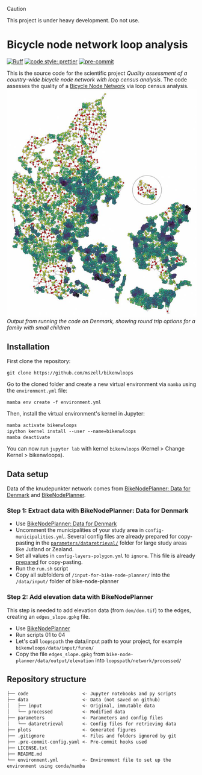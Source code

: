 > [!CAUTION]
> This project is under heavy development. Do not use.

# Bicycle node network loop analysis

[![Ruff](https://img.shields.io/endpoint?url=https://raw.githubusercontent.com/astral-sh/ruff/main/assets/badge/v2.json)](https://github.com/astral-sh/ruff)
[![code style: prettier](https://img.shields.io/badge/code_style-prettier-ff69b4.svg?style=flat-square)](https://github.com/prettier/prettier)
[![pre-commit](https://img.shields.io/badge/pre--commit-enabled-brightgreen?logo=pre-commit&logoColor=white)](https://github.com/pre-commit/pre-commit)

This is the source code for the scientific project _Quality assessment of a country-wide bicycle node network with loop census analysis_. The code assesses the quality of a [Bicycle Node Network](https://en.wikipedia.org/wiki/Numbered-node_cycle_network) via loop census analysis.
![Output from running the code on Denmark, showing round trip options for a family with small children](splashimage.jpg)_Output from running the code on Denmark, showing round trip options for a family with small children_

## Installation

First clone the repository:

```
git clone https://github.com/mszell/bikenwloops
```

Go to the cloned folder and create a new virtual environment via `mamba` using the `environment.yml` file:

```
mamba env create -f environment.yml
```

Then, install the virtual environment's kernel in Jupyter:

```
mamba activate bikenwloops
ipython kernel install --user --name=bikenwloops
mamba deactivate
```

You can now run `jupyter lab` with kernel `bikenwloops` (Kernel > Change Kernel > bikenwloops).

## Data setup

Data of the knudepunkter network comes from [BikeNodePlanner: Data for Denmark](https://github.com/anastassiavybornova/bike-node-planner-data-denmark) and [BikeNodePlanner](https://github.com/anastassiavybornova/bike-node-planner).

### Step 1: Extract data with BikeNodePlanner: Data for Denmark

- Use [BikeNodePlanner: Data for Denmark](https://github.com/anastassiavybornova/bike-node-planner-data-denmark)
- Uncomment the municipalities of your study area in `config-municipalities.yml`. Several config files are already prepared for copy-pasting in the [`parameters/dataretrieval/`](parameters/dataretrieval/) folder for large study areas like Jutland or Zealand.
- Set all values in `config-layers-polygon.yml` to `ignore`. This file is already [prepared](parameters/dataretrieval/config-layers-polygon.yml) for copy-pasting.
- Run the `run.sh` script
- Copy all subfolders of `/input-for-bike-node-planner/` into the `/data/input/` folder of bike-node-planner

### Step 2: Add elevation data with BikeNodePlanner

This step is needed to add elevation data (from `dem/dem.tif`) to the edges, creating an `edges_slope.gpkg` file.

- Use [BikeNodePlanner](https://github.com/anastassiavybornova/bike-node-planner)
- Run scripts 01 to 04
- Let's call `loopspath` the data/input path to your project, for example `bikenwloops/data/input/funen/`
- Copy the file `edges_slope.gpkg` from `bike-node-planner/data/output/elevation` into `loopspath/network/processed/`

## Repository structure

```
├── code                    <- Jupyter notebooks and py scripts
├── data                    <- Data (not saved on github)
│   ├── input               <- Original, immutable data
│   └── processed           <- Modified data
├── parameters              <- Parameters and config files
│   └── dataretrieval       <- Config files for retrieving data
├── plots                   <- Generated figures
├── .gitignore              <- Files and folders ignored by git
├── .pre-commit-config.yaml <- Pre-commit hooks used
├── LICENSE.txt
├── README.md
└── environment.yml         <- Environment file to set up the environment using conda/mamba
```
